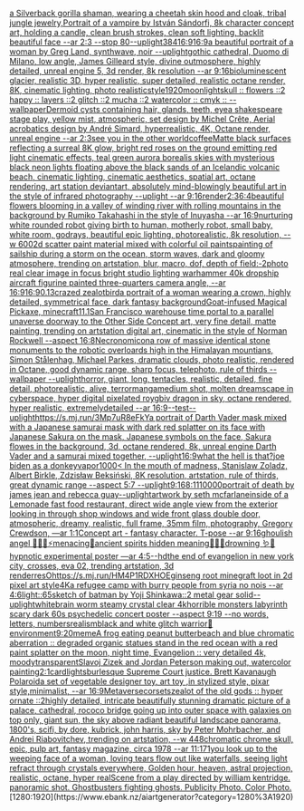 [a Silverback gorilla shaman, wearing a cheetah skin hood and cloak, tribal jungle jewelry,](https://www.ebank.nz/aiartgenerator?category=a%20Silverback%20gorilla%20shaman%2C%20wearing%20a%20cheetah%20skin%20hood%20and%20cloak%2C%20tribal%20jungle%20jewelry%2C)[Portrait of a vampire by István Sándorfi, 8k character concept art, holding a candle, clean brush strokes, clean soft lighting, backlit beautiful face --ar 2:3 --stop 80](https://www.ebank.nz/aiartgenerator?category=Portrait%20of%20a%20vampire%20by%20Istv%C3%A1n%20S%C3%A1ndorfi%2C%208k%20character%20concept%20art%2C%20holding%20a%20candle%2C%20clean%20brush%20strokes%2C%20clean%20soft%20lighting%2C%20backlit%20beautiful%20face%20--ar%202%3A3%20--stop%2080)[--uplight](https://www.ebank.nz/aiartgenerator?category=--uplight)[384](https://www.ebank.nz/aiartgenerator?category=384)[16:9](https://www.ebank.nz/aiartgenerator?category=16%3A9)[16:9](https://www.ebank.nz/aiartgenerator?category=16%3A9)[a beautiful portrait of a woman by Greg Land, synthwave, noir --uplight](https://www.ebank.nz/aiartgenerator?category=a%20beautiful%20portrait%20of%20a%20woman%20by%20Greg%20Land%2C%20synthwave%2C%20noir%20--uplight)[gothic cathedral, Duomo di Milano, low angle, James Gilleard style,  divine outmosphere, highly detailed, unreal engine 5, 3d render, 8k resolution --ar 9:16](https://www.ebank.nz/aiartgenerator?category=gothic%20cathedral%2C%20Duomo%20di%20Milano%2C%20low%20angle%2C%20James%20Gilleard%20style%2C%20%20divine%20outmosphere%2C%20highly%20detailed%2C%20unreal%20engine%205%2C%203d%20render%2C%208k%20resolution%20--ar%209%3A16)[bioluminescent glacier, realistic 3D, hyper realistic, super detailed, realistic octane render, 8K, cinematic lighting, photo realistic](https://www.ebank.nz/aiartgenerator?category=bioluminescent%20glacier%2C%20realistic%203D%2C%20hyper%20realistic%2C%20super%20detailed%2C%20realistic%20octane%20render%2C%208K%2C%20cinematic%20lighting%2C%20photo%20realistic)[style](https://www.ebank.nz/aiartgenerator?category=style)[1920](https://www.ebank.nz/aiartgenerator?category=1920)[moonlight](https://www.ebank.nz/aiartgenerator?category=moonlight)[skull :: flowers ::2 happy :: layers ::2 glitch ::2 mucha ::2 watercolor :: cmyk :: --wallpaper](https://www.ebank.nz/aiartgenerator?category=skull%20%3A%3A%20flowers%20%3A%3A2%20happy%20%3A%3A%20layers%20%3A%3A2%20glitch%20%3A%3A2%20mucha%20%3A%3A2%20watercolor%20%3A%3A%20cmyk%20%3A%3A%20--wallpaper)[Dermoid cysts containing hair, glands, teeth, eye](https://www.ebank.nz/aiartgenerator?category=Dermoid%20cysts%20containing%20hair%2C%20glands%2C%20teeth%2C%20eye)[a shakespeare stage play, yellow mist, atmospheric, set design by Michel Crête, Aerial acrobatics design by André Simard, hyperrealistic, 4K, Octane render, unreal engine --ar 2:3](https://www.ebank.nz/aiartgenerator?category=a%20shakespeare%20stage%20play%2C%20yellow%20mist%2C%20atmospheric%2C%20set%20design%20by%20Michel%20Cr%C3%AAte%2C%20Aerial%20acrobatics%20design%20by%20Andr%C3%A9%20Simard%2C%20hyperrealistic%2C%204K%2C%20Octane%20render%2C%20unreal%20engine%20--ar%202%3A3)[see you in the other world](https://www.ebank.nz/aiartgenerator?category=see%20you%20in%20the%20other%20world)[coffee](https://www.ebank.nz/aiartgenerator?category=coffee)[Matte black surfaces reflecting a surreal 8K glow, bright red roses on the ground emitting red light cinematic effects, teal green aurora borealis skies with mysterious black neon lights floating above the black sands of an Icelandic volcanic beach, cinematic lighting, cinematic aesthetics, spatial art, octane rendering, art station deviantart, absolutely mind-blowingly beautiful art in the style of infrared photography --uplight --ar 9:16](https://www.ebank.nz/aiartgenerator?category=Matte%20black%20surfaces%20reflecting%20a%20surreal%208K%20glow%2C%20bright%20red%20roses%20on%20the%20ground%20emitting%20red%20light%20cinematic%20effects%2C%20teal%20green%20aurora%20borealis%20skies%20with%20mysterious%20black%20neon%20lights%20floating%20above%20the%20black%20sands%20of%20an%20Icelandic%20volcanic%20beach%2C%20cinematic%20lighting%2C%20cinematic%20aesthetics%2C%20spatial%20art%2C%20octane%20rendering%2C%20art%20station%20deviantart%2C%20absolutely%20mind-blowingly%20beautiful%20art%20in%20the%20style%20of%20infrared%20photography%20--uplight%20--ar%209%3A16)[render](https://www.ebank.nz/aiartgenerator?category=render)[2:3](https://www.ebank.nz/aiartgenerator?category=2%3A3)[6:4](https://www.ebank.nz/aiartgenerator?category=6%3A4)[beautiful flowers blooming in a valley of winding river with rolling  mountains in the background by Rumiko Takahashi in the style of Inuyasha --ar 16:9](https://www.ebank.nz/aiartgenerator?category=beautiful%20flowers%20blooming%20in%20a%20valley%20of%20winding%20river%20with%20rolling%20%20mountains%20in%20the%20background%20by%20Rumiko%20Takahashi%20in%20the%20style%20of%20Inuyasha%20--ar%2016%3A9)[nurturing white rounded robot giving birth to human, motherly robot, small baby, white room, godrays, beautiful epic lighting, photorealistic, 8k resolution, --w 600](https://www.ebank.nz/aiartgenerator?category=nurturing%20white%20rounded%20robot%20giving%20birth%20to%20human%2C%20motherly%20robot%2C%20small%20baby%2C%20white%20room%2C%20godrays%2C%20beautiful%20epic%20lighting%2C%20photorealistic%2C%208k%20resolution%2C%20--w%20600)[2d scatter paint material mixed with colorful oil paints](https://www.ebank.nz/aiartgenerator?category=2d%20scatter%20paint%20material%20mixed%20with%20colorful%20oil%20paints)[painting of sailship during a storm on the ocean, storm waves, dark and gloomy atmosphere, trending on artstation, blur, macro, dof, depth of field:-2](https://www.ebank.nz/aiartgenerator?category=painting%20of%20sailship%20during%20a%20storm%20on%20the%20ocean%2C%20storm%20waves%2C%20dark%20and%20gloomy%20atmosphere%2C%20trending%20on%20artstation%2C%20blur%2C%20macro%2C%20dof%2C%20depth%20of%20field%3A-2)[photo real clear image in focus bright studio lighting warhammer 40k dropship aircraft figurine painted three-quarters camera angle, --ar 16:9](https://www.ebank.nz/aiartgenerator?category=photo%20real%20clear%20image%20in%20focus%20bright%20studio%20lighting%20warhammer%2040k%20dropship%20aircraft%20figurine%20painted%20three-quarters%20camera%20angle%2C%20--ar%2016%3A9)[16:9](https://www.ebank.nz/aiartgenerator?category=16%3A9)[0.13](https://www.ebank.nz/aiartgenerator?category=0.13)[crazed zealot](https://www.ebank.nz/aiartgenerator?category=crazed%20zealot)[bird](https://www.ebank.nz/aiartgenerator?category=bird)[a portrait of a woman wearing a crown, highly detailed, symmetrical face, dark fantasy background](https://www.ebank.nz/aiartgenerator?category=a%20portrait%20of%20a%20woman%20wearing%20a%20crown%2C%20highly%20detailed%2C%20symmetrical%20face%2C%20dark%20fantasy%20background)[Goat-infused Magical Pickaxe, minecraft](https://www.ebank.nz/aiartgenerator?category=Goat-infused%20Magical%20Pickaxe%2C%20minecraft)[1](https://www.ebank.nz/aiartgenerator?category=1)[1.1](https://www.ebank.nz/aiartgenerator?category=1.1)[San Francisco warehouse time portal to a parallel unaverse doorway to the Other Side Concept art, very fine detail, matte painting, trending on artstation digital art, cinematic in the style of Norman Rockwell  --aspect 16:8](https://www.ebank.nz/aiartgenerator?category=San%20Francisco%20warehouse%20time%20portal%20to%20a%20parallel%20unaverse%20doorway%20to%20the%20Other%20Side%20Concept%20art%2C%20very%20fine%20detail%2C%20matte%20painting%2C%20trending%20on%20artstation%20digital%20art%2C%20cinematic%20in%20the%20style%20of%20Norman%20Rockwell%20%20--aspect%2016%3A8)[Necronomicon](https://www.ebank.nz/aiartgenerator?category=Necronomicon)[a row of massive identical stone monuments to the robotic overloards high in the Himalayan mountians, Simon Stålenhag, Michael Parkes, dramatic clouds, photo realistic, rendered in Octane, good dynamic range, sharp focus, telephoto, rule of thirds --wallpaper --uplight](https://www.ebank.nz/aiartgenerator?category=a%20row%20of%20massive%20identical%20stone%20monuments%20to%20the%20robotic%20overloards%20high%20in%20the%20Himalayan%20mountians%2C%20Simon%20St%C3%A5lenhag%2C%20Michael%20Parkes%2C%20dramatic%20clouds%2C%20photo%20realistic%2C%20rendered%20in%20Octane%2C%20good%20dynamic%20range%2C%20sharp%20focus%2C%20telephoto%2C%20rule%20of%20thirds%20--wallpaper%20--uplight)[horror, giant, long, tentacles, realistic, detailed, fine detail, photorealistic, alive, terror](https://www.ebank.nz/aiartgenerator?category=horror%2C%20giant%2C%20long%2C%20tentacles%2C%20realistic%2C%20detailed%2C%20fine%20detail%2C%20photorealistic%2C%20alive%2C%20terror)[manga](https://www.ebank.nz/aiartgenerator?category=manga)[](https://www.ebank.nz/aiartgenerator?category=)[medium shot, molten dreamscape in cyberspace, hyper digital pixelated roygbiv dragon in sky, octane rendered, hyper realistic,  extremelydetailed --ar 16:9](https://www.ebank.nz/aiartgenerator?category=medium%20shot%2C%20molten%20dreamscape%20in%20cyberspace%2C%20hyper%20digital%20pixelated%20roygbiv%20dragon%20in%20sky%2C%20octane%20rendered%2C%20hyper%20realistic%2C%20%20extremelydetailed%20--ar%2016%3A9)[--test](https://www.ebank.nz/aiartgenerator?category=--test)[--uplight](https://www.ebank.nz/aiartgenerator?category=--uplight)[<https://s.mj.run/3Mp7uR8eFkY>](https://www.ebank.nz/aiartgenerator?category=%3Chttps%3A//s.mj.run/3Mp7uR8eFkY%3E)[a portrait of Darth Vader mask mixed with a Japanese samurai mask with dark red splatter on its face with Japanese Sakura on the mask, Japanese symbols on the face, Sakura flowes in the background, 3d, octane rendered, 8k, unreal engine Darth Vader and a samurai mixed together, --uplight](https://www.ebank.nz/aiartgenerator?category=a%20portrait%20of%20Darth%20Vader%20mask%20mixed%20with%20a%20Japanese%20samurai%20mask%20with%20dark%20red%20splatter%20on%20its%20face%20with%20Japanese%20Sakura%20on%20the%20mask%2C%20Japanese%20symbols%20on%20the%20face%2C%20Sakura%20flowes%20in%20the%20background%2C%203d%2C%20octane%20rendered%2C%208k%2C%20unreal%20engine%20Darth%20Vader%20and%20a%20samurai%20mixed%20together%2C%20--uplight)[16:9](https://www.ebank.nz/aiartgenerator?category=16%3A9)[what the hell is that?](https://www.ebank.nz/aiartgenerator?category=what%20the%20hell%20is%20that%3F)[joe biden as a donkey](https://www.ebank.nz/aiartgenerator?category=joe%20biden%20as%20a%20donkey)[vapor](https://www.ebank.nz/aiartgenerator?category=vapor)[1000](https://www.ebank.nz/aiartgenerator?category=1000)[< In the mouth of madness, Stanislaw Zoladz, Albert Birkle, Zdzisław Beksiński, 8K resolution, artstation, rule of thirds, great dynamic range --aspect 5:7 --uplight](https://www.ebank.nz/aiartgenerator?category=%3C%20In%20the%20mouth%20of%20madness%2C%20Stanislaw%20Zoladz%2C%20Albert%20Birkle%2C%20Zdzis%C5%82aw%20Beksi%C5%84ski%2C%208K%20resolution%2C%20artstation%2C%20rule%20of%20thirds%2C%20great%20dynamic%20range%20--aspect%205%3A7%20--uplight)[9:16](https://www.ebank.nz/aiartgenerator?category=9%3A16)[8:11](https://www.ebank.nz/aiartgenerator?category=8%3A11)[10000](https://www.ebank.nz/aiartgenerator?category=10000)[portrait of death by james jean and rebecca guay](https://www.ebank.nz/aiartgenerator?category=portrait%20of%20death%20by%20james%20jean%20and%20rebecca%20guay)[--uplight](https://www.ebank.nz/aiartgenerator?category=--uplight)[artwork by seth mcfarlane](https://www.ebank.nz/aiartgenerator?category=artwork%20by%20seth%20mcfarlane)[inside of a Lemonade fast food restaurant, direct wide angle view from the exterior looking in through shop windows and wide front glass double door, atmospheric, dreamy, realistic, full frame, 35mm film, photography, Gregory Crewdson, —ar 1:1](https://www.ebank.nz/aiartgenerator?category=inside%20of%20a%20Lemonade%20fast%20food%20restaurant%2C%20direct%20wide%20angle%20view%20from%20the%20exterior%20looking%20in%20through%20shop%20windows%20and%20wide%20front%20glass%20double%20door%2C%20atmospheric%2C%20dreamy%2C%20realistic%2C%20full%20frame%2C%2035mm%20film%2C%20photography%2C%20Gregory%20Crewdson%2C%20%E2%80%94ar%201%3A1)[Concept art - fantasy character. T-pose --ar 9:16](https://www.ebank.nz/aiartgenerator?category=Concept%20art%20-%20fantasy%20character.%20T-pose%20--ar%209%3A16)[ghoulish angel 🧊🍼✨⚡️menacing🌙ancient spirits hidden meaning🐚🍄🦚drowning 🪱🐍hypnotic experimental poster —ar 4:5](https://www.ebank.nz/aiartgenerator?category=ghoulish%20angel%20%F0%9F%A7%8A%F0%9F%8D%BC%E2%9C%A8%E2%9A%A1%EF%B8%8Fmenacing%F0%9F%8C%99ancient%20spirits%20hidden%20meaning%F0%9F%90%9A%F0%9F%8D%84%F0%9F%A6%9Adrowning%20%F0%9F%AA%B1%F0%9F%90%8Dhypnotic%20experimental%20poster%20%E2%80%94ar%204%3A5)[--hd](https://www.ebank.nz/aiartgenerator?category=--hd)[the end of evangelion in new york city, crosses,  eva 02, trending artstation, 3d render](https://www.ebank.nz/aiartgenerator?category=the%20end%20of%20evangelion%20in%20new%20york%20city%2C%20crosses%2C%20%20eva%2002%2C%20trending%20artstation%2C%203d%20render)[res](https://www.ebank.nz/aiartgenerator?category=res)[O](https://www.ebank.nz/aiartgenerator?category=O)[<https://s.mj.run/HM4P1RDXHOE>](https://www.ebank.nz/aiartgenerator?category=%3Chttps%3A//s.mj.run/HM4P1RDXHOE%3E)[ginseng root minegraft loot in 2d pixel art style](https://www.ebank.nz/aiartgenerator?category=ginseng%20root%20minegraft%20loot%20in%202d%20pixel%20art%20style)[4K](https://www.ebank.nz/aiartgenerator?category=4K)[a refugee camp with burry people from syria  no nois --ar 4:6](https://www.ebank.nz/aiartgenerator?category=a%20refugee%20camp%20with%20burry%20people%20from%20syria%20%20no%20nois%20--ar%204%3A6)[light::](https://www.ebank.nz/aiartgenerator?category=light%3A%3A)[65](https://www.ebank.nz/aiartgenerator?category=65)[sketch of batman by Yoji Shinkawa::2 metal gear solid](https://www.ebank.nz/aiartgenerator?category=sketch%20of%20batman%20by%20Yoji%20Shinkawa%3A%3A2%20metal%20gear%20solid)[--uplight](https://www.ebank.nz/aiartgenerator?category=--uplight)[white](https://www.ebank.nz/aiartgenerator?category=white)[brain worm steamy crystal clear 4k](https://www.ebank.nz/aiartgenerator?category=brain%20worm%20steamy%20crystal%20clear%204k)[horrible monsters labyrinth scary dark 60s psychedelic concert poster --aspect 9:19 --no words, letters, numbers](https://www.ebank.nz/aiartgenerator?category=horrible%20monsters%20labyrinth%20scary%20dark%2060s%20psychedelic%20concert%20poster%20--aspect%209%3A19%20--no%20words%2C%20letters%2C%20numbers)[realism](https://www.ebank.nz/aiartgenerator?category=realism)[black and white glitch warrior](https://www.ebank.nz/aiartgenerator?category=black%20and%20white%20glitch%20warrior)[🥦](https://www.ebank.nz/aiartgenerator?category=%F0%9F%A5%A6)[](https://www.ebank.nz/aiartgenerator?category=)[environment](https://www.ebank.nz/aiartgenerator?category=environment)[9:20](https://www.ebank.nz/aiartgenerator?category=9%3A20)[meme](https://www.ebank.nz/aiartgenerator?category=meme)[A frog eating peanut butter](https://www.ebank.nz/aiartgenerator?category=A%20frog%20eating%20peanut%20butter)[beach and blue chromatic aberration :: degraded organic statues stand in the red ocean with a red paint splatter on the moon, night time, Evangelion :: very detailed 4k, moody](https://www.ebank.nz/aiartgenerator?category=beach%20and%20blue%20chromatic%20aberration%20%3A%3A%20degraded%20organic%20statues%20stand%20in%20the%20red%20ocean%20with%20a%20red%20paint%20splatter%20on%20the%20moon%2C%20night%20time%2C%20Evangelion%20%3A%3A%20very%20detailed%204k%2C%20moody)[transparent](https://www.ebank.nz/aiartgenerator?category=transparent)[Slavoj Zizek and Jordan Peterson making out, watercolor painting](https://www.ebank.nz/aiartgenerator?category=Slavoj%20Zizek%20and%20Jordan%20Peterson%20making%20out%2C%20watercolor%20painting)[2:1](https://www.ebank.nz/aiartgenerator?category=2%3A1)[card](https://www.ebank.nz/aiartgenerator?category=card)[lights](https://www.ebank.nz/aiartgenerator?category=lights)[burlesque Supreme Court justice. Brett Kavanaugh Polaroid](https://www.ebank.nz/aiartgenerator?category=burlesque%20Supreme%20Court%20justice.%20Brett%20Kavanaugh%20Polaroid)[a set of vegetable designer toy, art toy ,in stylized style, pixar style,minimalist, --ar 16:9](https://www.ebank.nz/aiartgenerator?category=a%20set%20of%20vegetable%20designer%20toy%2C%20art%20toy%20%2Cin%20stylized%20style%2C%20pixar%20style%2Cminimalist%2C%20--ar%2016%3A9)[Metaverse](https://www.ebank.nz/aiartgenerator?category=Metaverse)[corsets](https://www.ebank.nz/aiartgenerator?category=corsets)[zealot of the old gods :: hyper ornate ::2](https://www.ebank.nz/aiartgenerator?category=zealot%20of%20the%20old%20gods%20%3A%3A%20hyper%20ornate%20%3A%3A2)[highly detailed, intricate beautifully stunning dramatic picture of a palace, cathedral, rococo bridge going up into outer space with galaxies on top only, giant sun, the sky above radiant beautiful landscape panorama, 1800's, scifi, by dore, kubrick, john harris, sky by Peter Mohrbacher, and Andrei Riabovitchev, trending on artstation, --w 448](https://www.ebank.nz/aiartgenerator?category=highly%20detailed%2C%20intricate%20beautifully%20stunning%20dramatic%20picture%20of%20a%20palace%2C%20cathedral%2C%20rococo%20bridge%20going%20up%20into%20outer%20space%20with%20galaxies%20on%20top%20only%2C%20giant%20sun%2C%20the%20sky%20above%20radiant%20beautiful%20landscape%20panorama%2C%201800%27s%2C%20scifi%2C%20by%20dore%2C%20kubrick%2C%20john%20harris%2C%20sky%20by%20Peter%20Mohrbacher%2C%20and%20Andrei%20Riabovitchev%2C%20trending%20on%20artstation%2C%20--w%20448)[chromatic chrome skull, epic, pulp art, fantasy magazine, circa 1978 --ar 11:17](https://www.ebank.nz/aiartgenerator?category=chromatic%20chrome%20skull%2C%20epic%2C%20pulp%20art%2C%20fantasy%20magazine%2C%20circa%201978%20--ar%2011%3A17)[1](https://www.ebank.nz/aiartgenerator?category=1)[you look up to the weeping face of a woman, loving tears flow out like waterfalls, seeing light refract through crystals everywhere, Golden hour, heaven, astral projection, realistic, octane, hyper real](https://www.ebank.nz/aiartgenerator?category=you%20look%20up%20to%20the%20weeping%20face%20of%20a%20woman%2C%20loving%20tears%20flow%20out%20like%20waterfalls%2C%20seeing%20light%20refract%20through%20crystals%20everywhere%2C%20Golden%20hour%2C%20heaven%2C%20astral%20projection%2C%20realistic%2C%20octane%2C%20hyper%20real)[Scene from a play directed by william kentridge. panoramic shot. Ghostbusters fighting ghosts.  Publicity Photo. Color Photo.](https://www.ebank.nz/aiartgenerator?category=Scene%20from%20a%20play%20directed%20by%20william%20kentridge.%20panoramic%20shot.%20Ghostbusters%20fighting%20ghosts.%20%20Publicity%20Photo.%20Color%20Photo.)[1280:1920](https://www.ebank.nz/aiartgenerator?category=1280%3A1920)